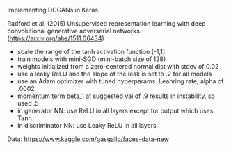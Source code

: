 Implementing DCGANs in Keras

Radford et al. (2015) Unsupervised representation learning with deep convolutional generative adverserial networks. (https://arxiv.org/abs/1511.06434)

- scale the range of the tanh activation function [-1,1]
- train models with mini-SGD (mini-batch size of 128)
- weights initialized from a zero-centered normal dist with stdev of 0.02
- use a leaky ReLU and the slope of the leak is set to .2 for all models
- use an Adam optimizer with tuned hyperparams. Leanring rate, alpha of .0002
- momentum term beta_1 at suggested val of .9 results in instability, so used .5
- in generator NN: use ReLU in all layers except for output which uses Tanh
- in discriminator NN: use Leaky ReLU in all layers
 
Data: https://www.kaggle.com/gasgallo/faces-data-new
